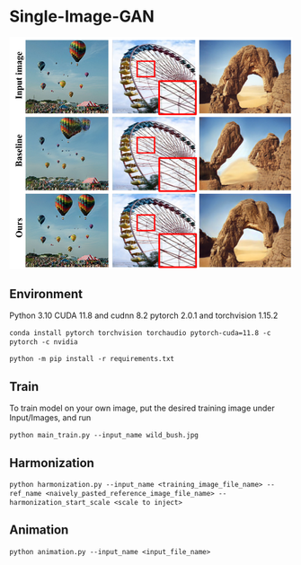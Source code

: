 # Single-Image-GAN
![](imgs/icce_re.png)


## Environment
Python 3.10
CUDA 11.8 and cudnn 8.2
pytorch 2.0.1 and torchvision 1.15.2

```
conda install pytorch torchvision torchaudio pytorch-cuda=11.8 -c pytorch -c nvidia
```
```
python -m pip install -r requirements.txt
```


## Train
To train model on your own image, put the desired training image under Input/Images, and run
```
python main_train.py --input_name wild_bush.jpg
```


## Harmonization
```
python harmonization.py --input_name <training_image_file_name> --ref_name <naively_pasted_reference_image_file_name> --harmonization_start_scale <scale to inject>
```


## Animation
```
python animation.py --input_name <input_file_name> 
```
